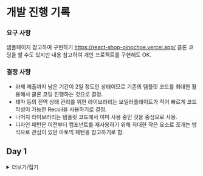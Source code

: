 # 개발 진행 기록 

### 요구 사항
샘플페이지 참고하여 구현하기 https://react-shop-oinochoe.vercel.app/
클론 코딩을 할 수도 있지만 내용 참고하여 개인 프로젝트를 구현해도 OK.

### 결정 사항
- 과제 제출까지 남은 기간이 2일 정도인 상태이므로 기존의 템플릿 코드를 최대한 활용해서 클론 코딩 진행하는 것으로 결정.
- 테마 등의 전역 상태 관리를 위한 라이브러리는 보일러플레이트가 적어 빠르게 코드 작성이 가능한 Recoil을 사용하기로 결정.
- 나머지 라이브러리는 템플릿 코드에서 이미 사용 중인 것을 중심으로 사용.
- 디자인 패턴은 이전부터 컴포넌트를 재사용하기 위해 최대한 작은 요소로 쪼개는 방식으로 관심이 있던 아토믹 패턴을 참고하기로 함. 

## Day 1
<details>
<summary>더보기/접기</summary>

- 제공된 프로젝트 살펴보기 
- 요구사항 체크하기
- 이미 작성된 부분과 미완성된 부분 파악하기
- 기존에 작성된 부분을 참고하여 개발 방향 결정하기
- Header / Footer 영역 마크업 하기

### 회고
이미 어느정도 작업이 진행된 프로젝트를 이어서 진행해 보는 것은 처음이기에 긴장되는 과제.
다만 기본 틀은 잡혀 있기 때문에 내용 파악을 끝내고 나면 금방 진행할 수 있을 것으로 생각되서 기대된다.
이미 작성되어 있는 코드 컨벤션에 맞춰 작성할 수 있을지도 걱정되는 부분.

### 삽질 

<details>
<summary>로컬 개발 환경에서는 올바르게 표시되지만 배포한 vercel 페이지에서는 카드 이미지가 보이지 않는 문제</summary>

아래와 같은 코드로 svg를 모듈화 시도 했으나 문제가 해결되지 않음
```ts
const svgModules = import.meta.globEager('../assets/img/svg/*.svg');

const CardItem = ({ itemName }) => {
  const SvgComponent = svgModules[`../assets/img/svg/${itemName}.svg`]?.default;

  if (!SvgComponent) {
    return <li>SVG not found</li>; 
  }

  return (
    <li>
      <SvgComponent alt={`${itemName} icon`} />
    </li>
  );
}

export default CardItem;
```

시간이 없어서 조금 무식하지만 하나하나 모두 임포트한 뒤 사용하도록 수정 

```ts
import Visa from '../../../assets/img/svg/visa.svg';
import Master from '../../../assets/img/svg/master.svg';
import AmericanExpress from '../../../assets/img/svg/americanExpress.svg';
import Paypal from '../../../assets/img/svg/paypal.svg';
import DinersClub from '../../../assets/img/svg/dinersClub.svg';
import Discover from '../../../assets/img/svg/discover.svg';

const svgIcons = {
  visa: Visa,
  master: Master,
  americanExpress: AmericanExpress,
  paypal: Paypal,
  dinersClub: DinersClub,
  discover: Discover
};

const CardItem = ({ itemName }) => {

  return (
    <li>
      <img src={svgIcons[itemName]} />
    </li>
  )
}

export default CardItem
```
</details>

<details>
<summary>배포한 페이지에서 상품 리스트가 로드되지 않음</summary>

github에는 환경 파일이 업로드 되지 않으므로 vercel에서 환경 변수를 입력해 주어야하는데 이걸 깜빡한 채 배포했었다.

개발 도구에서 네트워크 탭을 확인한 후 API URL이 undefined 인걸 발견하고 안도의 한숨을 쉬며 수정했다.
</details>
</details>